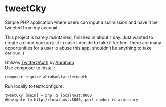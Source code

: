 # tweetCky
Simple PHP application where users can input a submission and have it be tweeted from my account.

This project is barely maintained, finished in about a day. Just wanted to create a cloud backup just in case I decide to take it further.
There are many opportunities for a user to abuse this app, shouldn't be anything to take serious :)

Utilizes [TwitterOAuth](https://github.com/abraham/twitteroauth-com) by [Abraham](https://github.com/abraham)<br>
Use composer to install:
```
composer require abraham\twitteroauth
```

Run locally to test/configure:
```
tweetCky [main] » php -S localhost:8000
#Navigate to http://localhost:8000, port number is arbitrary
```
